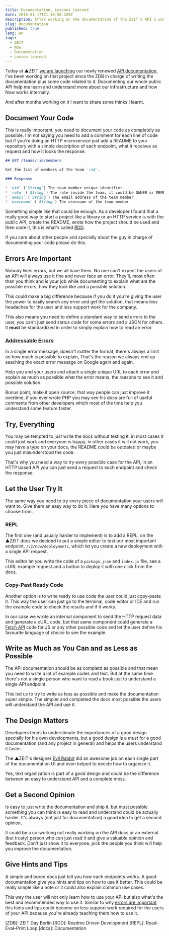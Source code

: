 ```yaml
---
title: Documentation, Lessons Learned
date: 2018-01-17T21:18:58.320Z
description: After working on the documentation of the ZEIT's API I want to share some insights I learnt from it.
slug: documentation
published: true
lang: en
tags:
  - ZEIT
  - Now
  - Documentation
  - Lesson learned
---
```


Today at ▲ZEIT [we are launching](https://zeit.co/blog/api-2) our newly renewed [API documentation](https://zeit.co/api), I've been working on that project since the ZDB in charge of writing the documentation plus some code related to it. Documenting our whole public API help me learn and understand more about our infrastructure and how Now works internally.

And after months working on it I want to share some thinks I learnt.

## Document Your Code

This is really important, you need to document your code as completely as possible. I'm not saying you need to add a comment for each line of code but if you're doing an HTTP microservice just add a README to your repository with a simple description of each endpoint, what it receives as request and how it looks the response.

```markdown
## GET /teams/:id/members

Get the list of members of the team `:id`.

### Response

* `uid` (`String`) The team member unique identifier
* `role` (`String`) The role inside the team, it could be OWNER or MEMBER
* `email` (`String`) The email address of the team member
* `username` (`String`) The username of the team member
```

Something simple like that could be enough. As a developer I found that a really good way to start a project like a library or an HTTP service is with the public API, create the README, wrote how the project should be used and then code it, this is what's called [RDD](http://tom.preston-werner.com/2010/08/23/readme-driven-development.html).

If you care about other people and specially about the guy in charge of documenting your code please do this.

## Errors Are Important

Nobody likes errors, but we all have them. No one can't expect the users of an API will always use it fine and never face an error. They'll, most often than you think and is your job while documenting to explain what are the possible errors, how they look like and a possible solution.

This could make a big difference because if you do it you're giving the user the power to easily search any error and get the solution, that means less headaches for the user and less support work for the company.

This also means you need to define a standard way to send errors to the user, you can't just send status code for some errors and a JSON for others. It **must** be standardized in order to simply explain how to read an error.

### [Addressable Errors](https://rauchg.com/2016/addressable-errors)

In a single error message, doesn't matter the format, there's always a limit on how much is possible to explain, That's the reason we always end up seaching the exact error message on Google again and again.

Help you and your users and attach a single unique URL to each error and explain as much as possible what the error means, the reasons to see it and possible solution.

Bonus point, make it open source, that way people can just improve it overtime, if you ever wrote PHP you may see his docs are full of useful comments from other developers which most of the time help you understand some feature faster.

## Try, Everything

You may be tempted to just write the docs without testing it, in most cases it could just work and everyone is happy, in other cases it will not work, you may have a typo on your docs, the README could be outdated or maybe you just misunderstood the code.

That's why you need a way to try every possible case for the API, in an HTTP based API you can just send a request to each endpoint and check the response.

## Let the User Try It

The same way you need to try every piece of documentation your users will want to. Give them an easy way to do it. Here you have many options to choose from.

### REPL

The first one (and usually harder to implement) is to add a REPL, on the ▲ZEIT docs we decided to put a simple editor to test our most important endpoint, `/v2/now/deployments`, which let you create a new deployment with a single API request.

This editor let you write the code of a `package.json` and `index.js` file, see a cURL example request and a button to deploy it with one click from the docs.

### Copy-Past Ready Code

Another option is to write ready to use code the user could just copy-paste it. This way the user can just go to the terminal, code editor or IDE and run the example code to check the results and if it works.

In our case we wrote an internal component to send the HTTP request data and generate a cURL code, but that same component could generate a [Fetch API](https://developer.mozilla.org/en-US/docs/Web/API/Fetch_API) code for JS or any other possible code and let the user define his favourite language of choice to see the example.

## Write as Much as You Can and as Less as Possible

The API documentation should be as completd as possible and that mean you need to write a lot of example codes and text. But at the same time there's not a single person who want to read a book just to understand a single API endpoint.

This led us to try to write as less as possible and make the documentation super simple. The simpler and completed the docs most possible the users will understand the API and use it.

## The Design Matters

Developers tends to understimate the importances of a good design specially for his own developments, but a good design is a _must_ for a good documentation (and any project in general) and helps the users understand it faster.

The ▲ZEIT's designer [Evil Rabbit](https://twitter.com/evilrabbit_) did an awesome job on each single part of the documentation UI and even helped to decide how to organize it.

Yes, text organization is part of a good design and could be the difference between an easy to understand API and a complete mess.

## Get a Second Opinion

Is easy to just write the documentation and ship it, but must possible something you can think is easy to read and understand could be actually harder. It's always (not just for documentation) a good idea to get a second opinion.

It could be a co-working not really working on the API docs or an external (but trusty) person who can just read it and give a valuable opinion and feedback. Don't just show it to everyone, pick the people you think will help you improve the documentation.

## Give Hints and Tips

A simple and bored docs just tell you how each endpoints works. A good documentation give you hints and tips on how to use it better. This could be really simple like a note or it could also explain common use cases.

This way the user will not only learn how to use your API but also what's the best and recommended way to use it. Similar to why [errors are important](#errors-are-important) this hints and tips could become on less support work required for the users of your API because you're already teaching them how to use it.

[ZDB]: ZEIT Day Berlin
[RDD]: Readme Driven Development
[REPL]: Read–Eval–Print Loop
[docs]: Documentation
